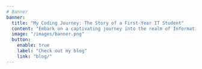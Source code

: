 ```yaml
---
# Banner
banner:
  title: "My Coding Journey: The Story of a First-Year IT Student"
  content: "Embark on a captivating journey into the realm of Information Technology with me! As a programmer, I turn a 5-hour task into a 2-week challenge – that's just how we roll. Welcome to my digital domain, a blog serving as a firsthand chronicle of my ongoing adventures in IT. Explore the twists and turns, challenges, and victories as I navigate the vast landscape of learning. From insightful reflections on coursework to detailed project posts, join me in this exciting venture into the realm of IT. This is your firsthand glimpse into my world of bytes and blogs!"
  image: "/images/banner.png"
  button:
    enable: true
    label: "Check out my blog"
    link: "blog/"
---
```

